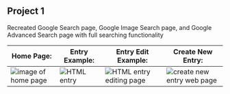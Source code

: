 ## Project 1

Recreated Google Search page, Google Image Search page, and Google Advanced Search page with full searching functionality

| Home Page:  | Entry Example: | Entry Edit Example:  | Create New Entry:  |
| ------------- | ------------- | ------------- | ------------- |
| <img src="https://i.imgur.com/aI5r3Cm.png" alt="image of home page">  | <img src="https://i.imgur.com/Myxlaut.png" alt="HTML entry">  | <img src="https://i.imgur.com/cQ6em95.png" alt="HTML entry editing page">  | <img src="https://i.imgur.com/RqGagYr.png" alt="create new entry web page">  |
